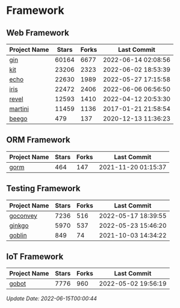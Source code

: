# Framework

## Web Framework
| Project Name | Stars | Forks | Last Commit |
| ------------ | ----- | ----- | ----------- |
| [gin](https://github.com/gin-gonic/gin) | 60164 | 6677 | 2022-06-14 02:08:56 |
| [kit](https://github.com/go-kit/kit) | 23206 | 2323 | 2022-06-02 18:53:39 |
| [echo](https://github.com/labstack/echo) | 22630 | 1989 | 2022-05-27 17:15:58 |
| [iris](https://github.com/kataras/iris) | 22472 | 2406 | 2022-06-06 06:56:50 |
| [revel](https://github.com/revel/revel) | 12593 | 1410 | 2022-04-12 20:53:30 |
| [martini](https://github.com/go-martini/martini) | 11459 | 1136 | 2017-01-21 21:58:54 |
| [beego](https://github.com/astaxie/beego) | 479 | 137 | 2020-12-13 11:36:23 |

## ORM Framework
| Project Name | Stars | Forks | Last Commit |
| ------------ | ----- | ----- | ----------- |
| [gorm](https://github.com/jinzhu/gorm) | 464 | 147 | 2021-11-20 01:15:37 |

## Testing Framework
| Project Name | Stars | Forks | Last Commit |
| ------------ | ----- | ----- | ----------- |
| [goconvey](https://github.com/smartystreets/goconvey) | 7236 | 516 | 2022-05-17 18:39:55 |
| [ginkgo](https://github.com/onsi/ginkgo) | 5970 | 537 | 2022-05-23 15:46:20 |
| [goblin](https://github.com/franela/goblin) | 849 | 74 | 2021-10-03 14:34:22 |

## IoT Framework
| Project Name | Stars | Forks | Last Commit |
| ------------ | ----- | ----- | ----------- |
| [gobot](https://github.com/hybridgroup/gobot) | 7776 | 960 | 2022-05-02 19:56:19 |

*Update Date: 2022-06-15T00:00:44*
